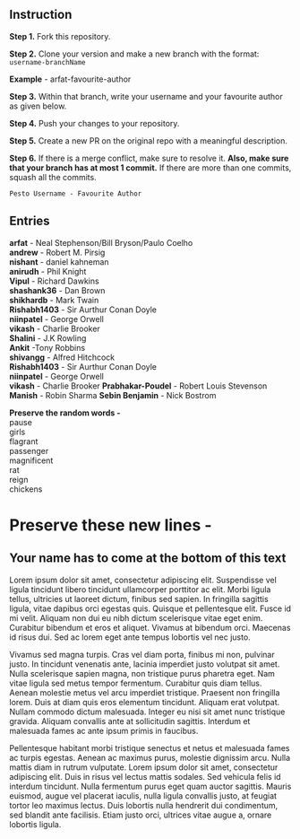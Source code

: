 ## Instruction

**Step 1.** Fork this repository.

**Step 2.** Clone your version and make a new branch with the format: `username-branchName`

**Example** - arfat-favourite-author

**Step 3.** Within that branch, write your username and your favourite author as given below.

**Step 4.** Push your changes to your repository.

**Step 5.** Create a new PR on the original repo with a meaningful description.

**Step 6.** If there is a merge conflict, make sure to resolve it. **Also, make sure that your branch has at most 1 commit.** If there are more than one commits, squash all the commits.

`Pesto Username - Favourite Author`

## Entries

**arfat** - Neal Stephenson/Bill Bryson/Paulo Coelho  
**andrew** - Robert M. Pirsig  
**nishant** - daniel kahneman  
**anirudh** - Phil Knight  
**Vipul** - Richard Dawkins  
**shashank36** - Dan Brown  
**shikhardb** - Mark Twain  
**Rishabh1403** - Sir Aurthur Conan Doyle  
**niinpatel** - George Orwell  
**vikash** - Charlie Brooker  
**Shalini** - J.K Rowling  
**Ankit** -Tony Robbins  
**shivangg** - Alfred Hitchcock  
**Rishabh1403** - Sir Aurthur Conan Doyle  
**niinpatel** - George Orwell  
**vikash** - Charlie Brooker
**Prabhakar-Poudel** - Robert Louis Stevenson
**Manish** - Robin Sharma
**Sebin Benjamin** - Nick Bostrom

**Preserve the random words -**  
pause  
girls  
flagrant  
passenger  
magnificent  
rat  
reign  
chickens  

# Preserve these new lines -
## Your name has to come at the bottom of this text
Lorem ipsum dolor sit amet, consectetur adipiscing elit. Suspendisse vel ligula tincidunt libero tincidunt ullamcorper porttitor ac elit. Morbi ligula tellus, ultricies ut laoreet dictum, finibus sed sapien. In fringilla sagittis ligula, vitae dapibus orci egestas quis. Quisque et pellentesque elit. Fusce id mi velit. Aliquam non dui eu nibh dictum scelerisque vitae eget enim. Curabitur bibendum et eros et aliquet. Vivamus at bibendum orci. Maecenas id risus dui. Sed ac lorem eget ante tempus lobortis vel nec justo.

Vivamus sed magna turpis. Cras vel diam porta, finibus mi non, pulvinar justo. In tincidunt venenatis ante, lacinia imperdiet justo volutpat sit amet. Nulla scelerisque sapien magna, non tristique purus pharetra eget. Nam vitae ligula sed metus tempor fermentum. Curabitur quis diam tellus. Aenean molestie metus vel arcu imperdiet tristique. Praesent non fringilla lorem. Duis at diam quis eros elementum tincidunt. Aliquam erat volutpat. Nullam commodo dictum malesuada. Integer eu nisi sit amet nunc tristique gravida. Aliquam convallis ante at sollicitudin sagittis. Interdum et malesuada fames ac ante ipsum primis in faucibus.

Pellentesque habitant morbi tristique senectus et netus et malesuada fames ac turpis egestas. Aenean ac maximus purus, molestie dignissim arcu. Nulla mattis diam in rutrum vulputate. Lorem ipsum dolor sit amet, consectetur adipiscing elit. Duis in risus vel lectus mattis sodales. Sed vehicula felis id interdum tincidunt. Nulla fermentum purus eget quam auctor sagittis. Mauris euismod, augue vel placerat iaculis, nulla ligula convallis justo, at feugiat tortor leo maximus lectus. Duis lobortis nulla hendrerit dui condimentum, sed blandit ante facilisis. Etiam justo orci, ultrices vitae augue a, ornare lobortis ligula.
